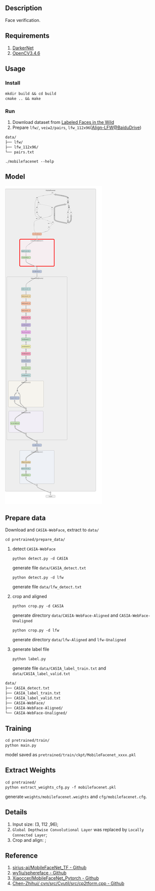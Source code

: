 ## Description
Face verification.

## Requirements
1. [DarkerNet](https://github.com/isLouisHsu/DarkerNet)
2. [OpenCV3.4.6](https://github.com/opencv/opencv)

## Usage
### Install
``` shell
mkdir build && cd build
cmake .. && make
```
### Run
1. Download dataset from [Labeled Faces in the Wild](http://vis-www.cs.umass.edu/lfw/)
2. Prepare `lfw/`, `veiw2/pairs`, `lfw_112x96`([Align-LFW@BaiduDrive](https://pan.baidu.com/s/1r6BQxzlFza8FM8Z8C_OCBg))

```
data/
├── lfw/
├── lfw_112x96/
└── pairs.txt
```

``` shell
./mobilefacenet --help
```

## Model
![graph](/images/graph_run=.png)

## Prepare data
Download and `CASIA-WebFace`, extract to `data/`

``` shell
cd pretrained/prepare_data/
```

1. detect `CASIA-WebFace`
    ``` shell
    python detect.py -d CASIA
    ```
    generate file `data/CASIA_detect.txt`

    ``` shell
    python detect.py -d lfw
    ```
    generate file `data/lfw_detect.txt`

2. crop and aligned
    ``` shell
    python crop.py -d CASIA
    ```
    generate directory `data/CASIA-WebFace-Aligned` and `CASIA-WebFace-Unaligned`

    ``` shell
    python crop.py -d lfw
    ```
    generate directory `data/lfw-Aligned` and `lfw-Unaligned`

3. generate label file
    ``` shell
    python label.py
    ```
    generate file `data/CASIA_label_train.txt` and `data/CASIA_label_valid.txt`


```
data/
├── CASIA_detect.txt
├── CASIA_label_train.txt
├── CASIA_label_valid.txt
├── CASIA-WebFace/
├── CASIA-WebFace-Aligned/
└── CASIA-WebFace-Unaligned/
```

## Training
``` shell
cd pretrained/train/
python main.py
```
model saved as `pretrained/train/ckpt/MobileFacenet_xxxx.pkl`

## Extract Weights
``` shell
cd pretrained/
python extract_weights_cfg.py -f mobilefacenet.pkl
```
generate `weights/mobilefacenet.weights` and `cfg/mobilefacenet.cfg`.

## Details
1. Input size: (3, 112 ,96);
2. `Global Depthwise Convolutional Layer` was replaced by `Locally Connected Layer`;
3. Crop and align: []();

## Reference
1. [sirius-ai/MobileFaceNet_TF - Github](https://github.com/sirius-ai/MobileFaceNet_TF)
2. [wy1iu/sphereface - Github](https://github.com/wy1iu/sphereface)
3. [Xiaoccer/MobileFaceNet_Pytorch - Github](https://github.com/Xiaoccer/MobileFaceNet_Pytorch)
4. [Chen-Zhihui/ cvn/src/Cvutil/src/cp2tform.cpp - Github](https://github.com/Chen-Zhihui/cvn/blob/093672ed4a890ce6bd240c51a068bca8a3597bde/src/Cvutil/src/cp2tform.cpp)